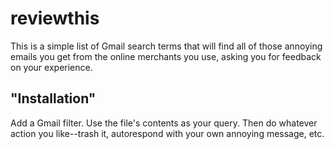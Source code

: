 # reviewthis
This is a simple list of Gmail search terms that will find all of those annoying emails you get from the online merchants you use, asking you for feedback on your experience. 

## "Installation"
Add a Gmail filter. Use the file's contents as your query. Then do whatever action you like--trash it, autorespond with your own annoying message, etc.
